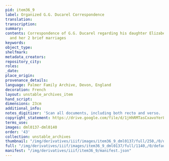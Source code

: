 ```yaml
---
pid: item36_9
label: Organized G.G. Ducarel Correspondence
translation:
transcription:
summary:
contents: Correspondence of G.G. Ducarel regarding his daughter Elizabeth, Betsy,
  and her 2 brief marriages
keywords:
object_type:
shelfmark:
metadata_creators:
repository_city:
roles:
_date:
place_origin:
provenance_details:
language: Palmer Family Archive, Devon, England
decoration: French
layout: unstable_archives_item
hand_script:
dimensions: 23cm
additional_info:
notes_digitizer: 'Scan all documents, including both recto and verso. '
copyright_statement: https://drive.google.com/file/d/1jHhRMTasCxavoYer89Wn8_Xn65nL0sW0/view?usp=sharing
terms_use:
images: dml0137-dml0140
order: '43'
collection: unstable_archives
thumbnail: "/img/derivatives/iiif/images/item36_9_dml0137/full/250,/0/default.jpg"
full: "/img/derivatives/iiif/images/item36_9_dml0137/full/1140,/0/default.jpg"
manifest: "/img/derivatives/iiif/item36_9/manifest.json"
---
```

